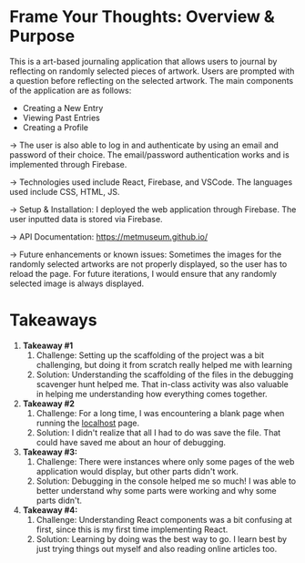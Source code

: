 # Frame Your Thoughts: Overview & Purpose

This is a art-based journaling application that allows users to journal by reflecting on randomly selected pieces of artwork. Users are prompted with a question before reflecting on the selected artwork. 
The main components of the application are as follows:
- Creating a New Entry
- Viewing Past Entries
- Creating a Profile

-> The user is also able to log in and authenticate by using an email and password of their choice. The email/password authentication works and is implemented through Firebase.

-> Technologies used include React, Firebase, and VSCode. The languages used include CSS, HTML, JS. 

-> Setup & Installation: I deployed the web application through Firebase. The user inputted data is stored via Firebase. 

-> API Documentation: https://metmuseum.github.io/

-> Future enhancements or known issues: Sometimes the images for the randomly selected artworks are not properly displayed, so the user has to reload the page. For future iterations, I would ensure that any randomly selected image is always displayed.




# Takeaways
1. **Takeaway #1**
    1. Challenge: Setting up the scaffolding of the project was a bit challenging, but doing it from scratch really helped me with learning
    2. Solution: Understanding the scaffolding of the files in the debugging scavenger hunt helped me. That in-class activity was also valuable in helping me understanding how everything comes together.
2. **Takeaway #2**
    1. Challenge: For a long time, I was encountering a blank page when running the [localhost](http://localhost) page. 
    2. Solution: I didn't realize that all I had to do was save the file. That could have saved me about an hour of debugging. 
3. **Takeaway #3:** 
    1. Challenge: There were instances where only some pages of the web application would display, but other parts didn't work.
    2. Solution: Debugging in the console helped me so much! I was able to better understand why some parts were working and why some parts didn't.
4. **Takeaway #4:**
    1. Challenge: Understanding React components was a bit confusing at first, since this is my first time implementing React.
    2. Solution: Learning by doing was the best way to go. I learn best by just trying things out myself and also reading online articles too.
